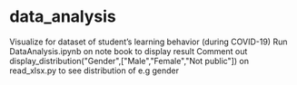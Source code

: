 # data_analysis
Visualize for dataset of student’s learning behavior (during COVID-19) 
Run DataAnalysis.ipynb on note book to display result
Comment out display_distribution("Gender",["Male","Female","Not public"]) on read_xlsx.py to see distribution of e.g gender